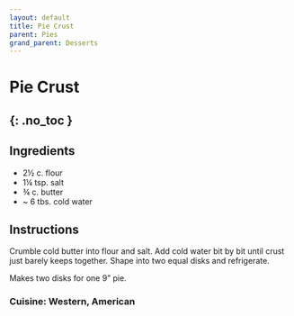 ```yaml
---
layout: default
title: Pie Crust
parent: Pies
grand_parent: Desserts
---
```


# Pie Crust
{: .no_toc }
---

## Ingredients
<ul>
	<li>2½ c. flour</li>
	<li>1¼ tsp. salt</li>
	<li>¾ c. butter</li>
	<li>~ 6 tbs. cold water</li>
</ul>

## Instructions
Crumble cold butter into flour and salt. Add cold water bit by bit until crust just barely keeps together. Shape into two equal disks and refrigerate.

Makes two disks for one 9” pie.

### Cuisine: Western, American